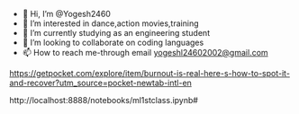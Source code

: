 - 👋 Hi, I’m @Yogesh2460
- 👀 I’m interested in dance,action movies,training
- 🌱 I’m currently studying as an engineering student 
- 💞️ I’m looking to collaborate on coding languages
- 📫 How to reach me-through email yogeshl24602002@gmail.com

<!---
Yogesh2460/Yogesh2460 is a ✨ special ✨ repository because its `README.md` (this file) appears on your GitHub profile.
You can click the Preview link to take a look at your changes.
--->
https://getpocket.com/explore/item/burnout-is-real-here-s-how-to-spot-it-and-recover?utm_source=pocket-newtab-intl-en

http://localhost:8888/notebooks/ml1stclass.ipynb#
